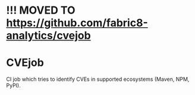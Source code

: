 # !!! MOVED TO https://github.com/fabric8-analytics/cvejob


# CVEjob

CI job which tries to identify CVEs in supported ecosystems (Maven, NPM, PyPI).
